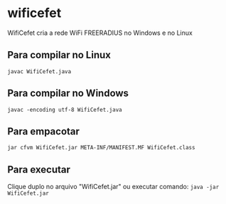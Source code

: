 # wificefet
WifiCefet cria a rede WiFi FREERADIUS no Windows e no Linux

## Para compilar no Linux
`javac WifiCefet.java`

## Para compilar no Windows
`javac -encoding utf-8 WifiCefet.java`

## Para empacotar
`jar cfvm WifiCefet.jar META-INF/MANIFEST.MF WifiCefet.class`

## Para executar

Clique duplo no arquivo "WifiCefet.jar" ou executar comando:
`java -jar WifiCefet.jar` 


